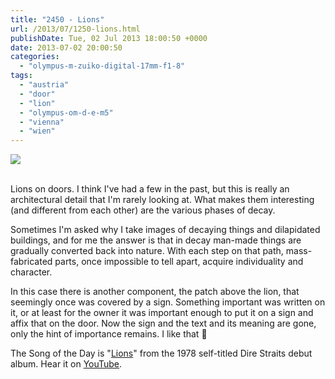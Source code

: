 ```yaml
---
title: "2450 - Lions"
url: /2013/07/1250-lions.html
publishDate: Tue, 02 Jul 2013 18:00:50 +0000
date: 2013-07-02 20:00:50
categories: 
  - "olympus-m-zuiko-digital-17mm-f1-8"
tags: 
  - "austria"
  - "door"
  - "lion"
  - "olympus-om-d-e-m5"
  - "vienna"
  - "wien"
---
```

<div class="container">
<div class="center"><a target="_blank" href="https://d25zfm9zpd7gm5.cloudfront.net/1200x1200/2013/20130626_161226_lr.jpg"><img src="https://d25zfm9zpd7gm5.cloudfront.net/0600x0600/2013/20130626_161226_lr.jpg" /></a></div>
</div>
<br />

Lions on doors. I think I've had a few in the past, but this is really an architectural detail that I'm rarely looking at. What makes them interesting (and different from each other) are the various phases of decay.

Sometimes I'm asked why I take images of decaying things and dilapidated buildings, and for me the answer is that in decay man-made things are gradually converted back into nature. With each step on that path, mass-fabricated parts, once impossible to tell apart, acquire individuality and character.

 In this case there is another component, the patch above the lion, that seemingly once was covered by a sign. Something important was written on it, or at least for the owner it was important enough to put it on a sign and affix that on the door. Now the sign and the text and its meaning are gone, only the hint of importance remains. I like that 🙂

The Song of the Day is "<a href="http://www.lyricsmode.com/lyrics/d/dire_straits/lions.html" target="_blank">Lions</a>" from the 1978 self-titled Dire Straits debut album. Hear it on <a href="http://www.youtube.com/watch?v=8WwKcNLnhDA" target="_blank">YouTube</a>.
